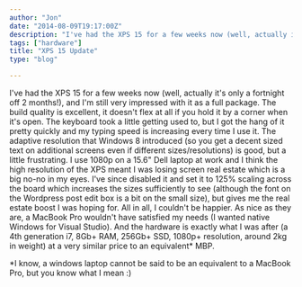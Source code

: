 ```yaml
---
author: "Jon"
date: "2014-08-09T19:17:00Z"
description: "I've had the XPS 15 for a few weeks now (well, actually it's only a fortnight off 2 months!), and I'm still very impressed with it as a full package."
tags: ["hardware"]
title: "XPS 15 Update"
type: "blog"

---
```


I've had the XPS 15 for a few weeks now (well, actually it's only a fortnight off 2 months!), and I'm still very impressed with it as a full package. The build quality is excellent, it doesn't flex at all if you hold it by a corner when it's open. The keyboard took a little getting used to, but I got the hang of it pretty quickly and my typing speed is increasing every time I use it.
The adaptive resolution that Windows 8 introduced (so you get a decent sized text on additional screens even if different sizes/resolutions) is good, but a little frustrating. I use 1080p on a 15.6" Dell laptop at work and I think the high resolution of the XPS meant I was losing screen real estate which is a big no-no in my eyes. I've since disabled it and set it to 125% scaling across the board which increases the sizes sufficiently to see (although the font on the Wordpress post edit box is a bit on the small size), but gives me the real estate boost I was hoping for.
All in all, I couldn't be happier. As nice as they are, a MacBook Pro wouldn't have satisfied my needs (I wanted native Windows for Visual Studio). And the hardware is exactly what I was after (a 4th generation i7, 8Gb+ RAM, 256Gb+ SSD, 1080p+ resolution, around 2kg in weight) at a very similar price to an equivalent* MBP.

*I know, a windows laptop cannot be said to be an equivalent to a MacBook Pro, but you know what I mean :)